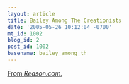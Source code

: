 ```yaml
---
layout: article
title: Bailey Among The Creationists
date: '2005-05-26 10:12:04 -0700'
mt_id: 1002
blog_id: 2
post_id: 1002
basename: bailey_among_th
---
```

<a href="http://www.reason.com/rb/rb052505.shtml">From <i>Reason.com.</i></a>
